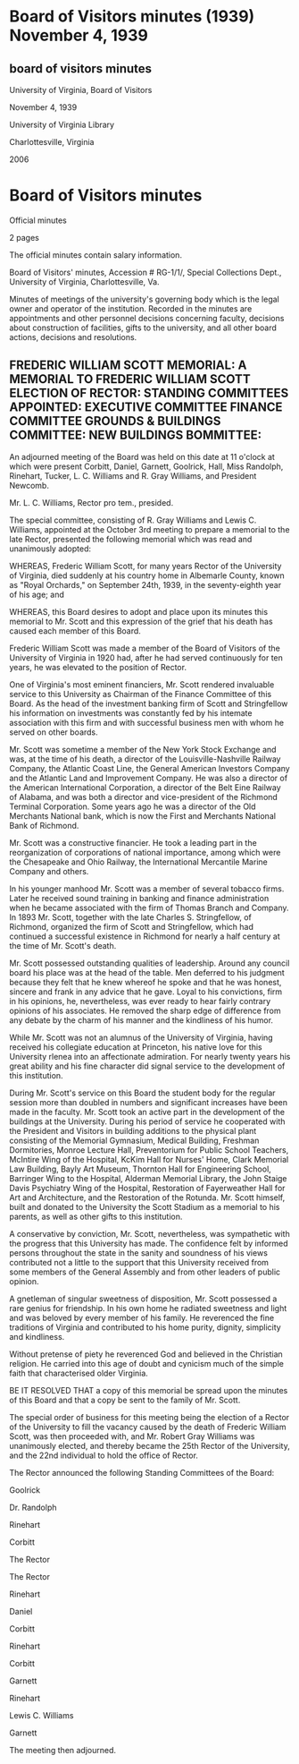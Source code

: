 Board of Visitors minutes (1939) November 4, 1939
=================================================

board of visitors minutes
-------------------------

University of Virginia, Board of Visitors

November 4, 1939

University of Virginia Library

Charlottesville, Virginia

2006

Board of Visitors minutes
=========================

Official minutes

2 pages

The official minutes contain salary information.

Board of Visitors' minutes, Accession # RG-1/1/, Special Collections Dept., University of Virginia, Charlottesville, Va.

Minutes of meetings of the university's governing body which is the legal owner and operator of the institution. Recorded in the minutes are appointments and other personnel decisions concerning faculty, decisions about construction of facilities, gifts to the university, and all other board actions, decisions and resolutions.

FREDERIC WILLIAM SCOTT MEMORIAL: A MEMORIAL TO FREDERIC WILLIAM SCOTT ELECTION OF RECTOR: STANDING COMMITTEES APPOINTED: EXECUTIVE COMMITTEE FINANCE COMMITTEE GROUNDS & BUILDINGS COMMITTEE: NEW BUILDINGS BOMMITTEE:
----------------------------------------------------------------------------------------------------------------------------------------------------------------------------------------------------------------------

An adjourned meeting of the Board was held on this date at 11 o'clock at which were present Corbitt, Daniel, Garnett, Goolrick, Hall, Miss Randolph, Rinehart, Tucker, L. C. Williams and R. Gray Williams, and President Newcomb.

Mr. L. C. Williams, Rector pro tem., presided.

The special committee, consisting of R. Gray Williams and Lewis C. Williams, appointed at the October 3rd meeting to prepare a memorial to the late Rector, presented the following memorial which was read and unanimously adopted:

WHEREAS, Frederic William Scott, for many years Rector of the University of Virginia, died suddenly at his country home in Albemarle County, known as "Royal Orchards," on September 24th, 1939, in the seventy-eighth year of his age; and

WHEREAS, this Board desires to adopt and place upon its minutes this memorial to Mr. Scott and this expression of the grief that his death has caused each member of this Board.

Frederic William Scott was made a member of the Board of Visitors of the University of Virginia in 1920 had, after he had served continuously for ten years, he was elevated to the position of Rector.

One of Virginia's most eminent financiers, Mr. Scott rendered invaluable service to this University as Chairman of the Finance Committee of this Board. As the head of the investment banking firm of Scott and Stringfellow his information on investments was constantly fed by his intemate association with this firm and with successful business men with whom he served on other boards.

Mr. Scott was sometime a member of the New York Stock Exchange and was, at the time of his death, a director of the Louisville-Nashville Railway Company, the Atlantic Coast Line, the General American Investors Company and the Atlantic Land and Improvement Company. He was also a director of the American International Corporation, a director of the Belt Eine Railway of Alabama, and was both a director and vice-president of the Richmond Terminal Corporation. Some years ago he was a director of the Old Merchants National bank, which is now the First and Merchants National Bank of Richmond.

Mr. Scott was a constructive financier. He took a leading part in the reorganization of corporations of national importance, among which were the Chesapeake and Ohio Railway, the International Mercantile Marine Company and others.

In his younger manhood Mr. Scott was a member of several tobacco firms. Later he received sound training in banking and finance administration when he became associated with the firm of Thomas Branch and Company. In 1893 Mr. Scott, together with the late Charles S. Stringfellow, of Richmond, organized the firm of Scott and Stringfellow, which had continued a successful existence in Richmond for nearly a half century at the time of Mr. Scott's death.

Mr. Scott possessed outstanding qualities of leadership. Around any council board his place was at the head of the table. Men deferred to his judgment because they felt that he knew whereof he spoke and that he was honest, sincere and frank in any advice that he gave. Loyal to his convictions, firm in his opinions, he, nevertheless, was ever ready to hear fairly contrary opinions of his associates. He removed the sharp edge of difference from any debate by the charm of his manner and the kindliness of his humor.

While Mr. Scott was not an alumnus of the University of Virginia, having received his collegiate education at Princeton, his native love for this University rlenea into an affectionate admiration. For nearly twenty years his great ability and his fine character did signal service to the development of this institution.

During Mr. Scott's service on this Board the student body for the regular session more than doubled in numbers and significant increases have been made in the faculty. Mr. Scott took an active part in the development of the buildings at the University. During his period of service he cooperated with the President and Visitors in building additions to the physical plant consisting of the Memorial Gymnasium, Medical Building, Freshman Dormitories, Monroe Lecture Hall, Preventorium for Public School Teachers, McIntire Wing of the Hospital, KcKim Hall for Nurses' Home, Clark Memorial Law Building, Bayly Art Museum, Thornton Hall for Engineering School, Barringer Wing to the Hospital, Alderman Memorial Library, the John Staige Davis Psychiatry Wing of the Hospital, Restoration of Fayerweather Hall for Art and Architecture, and the Restoration of the Rotunda. Mr. Scott himself, built and donated to the University the Scott Stadium as a memorial to his parents, as well as other gifts to this institution.

A conservative by conviction, Mr. Scott, nevertheless, was sympathetic with the progress that this University has made. The confidence felt by informed persons throughout the state in the sanity and soundness of his views contributed not a little to the support that this University received from some members of the General Assembly and from other leaders of public opinion.

A gnetleman of singular sweetness of disposition, Mr. Scott possessed a rare genius for friendship. In his own home he radiated sweetness and light and was beloved by every member of his family. He reverenced the fine traditions of Virginia and contributed to his home purity, dignity, simplicity and kindliness.

Without pretense of piety he reverenced God and believed in the Christian religion. He carried into this age of doubt and cynicism much of the simple faith that characterised older Virginia.

BE IT RESOLVED THAT a copy of this memorial be spread upon the minutes of this Board and that a copy be sent to the family of Mr. Scott.

The special order of business for this meeting being the election of a Rector of the University to fill the vacancy caused by the death of Frederic William Scott, was then proceeded with, and Mr. Robert Gray Williams was unanimously elected, and thereby became the 25th Rector of the University, and the 22nd individual to hold the office of Rector.

The Rector announced the following Standing Committees of the Board:

Goolrick

Dr. Randolph

Rinehart

Corbitt

The Rector

The Rector

Rinehart

Daniel

Corbitt

Rinehart

Corbitt

Garnett

Rinehart

Lewis C. Williams

Garnett

The meeting then adjourned.